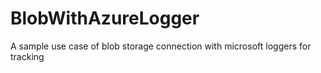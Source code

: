 # BlobWithAzureLogger
A sample use case of blob storage connection with microsoft loggers for tracking
